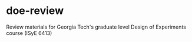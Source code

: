 # doe-review
Review materials for Georgia Tech's graduate level Design of Experiments course (ISyE 6413)
